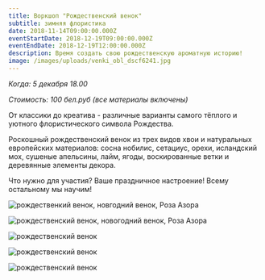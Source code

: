 ```yaml
---
title: Воркшоп "Рождественский венок"
subtitle: зимняя флористика
date: 2018-11-14T09:00:00.000Z
eventStartDate: 2018-12-19T09:00:00.000Z
eventEndDate: 2018-12-19T12:00:00.000Z
description: Время создать свою рождественскую ароматную историю!
image: /images/uploads/venki_obl_dscf6241.jpg
---
```

_Когда: 5 декабря 18.00_

_Стоимость: 100 бел.руб (все материалы включены)_

От классики до креатива - различные варианты самого тёплого и уютного флористического символа Рождества.  

Роскошный рождественский венок из трех видов хвои и натуральных европейских материалов: сосна нобилис, сетациус, орехи, исландский мох, сушеные апельсины, лайм, ягоды, воскированные ветки и деревянные элементы декора. 

Что нужно для участия? Ваше праздничное настроение! Всему остальному мы научим!

![рождественкий венок, новгодний венок, Роза Азора](/images/uploads/venki_dscf6252.jpg)

![рождественский венок, новогодний венок, Роза Азора](/images/uploads/venki_dscf6186.jpg)

![рождественский венок](/images/uploads/DSCF6304.jpg)

![рождественский венок](/images/uploads/DSCF6292.jpg)

![рождественский венок](/images/uploads/DSCF6324.jpg)
